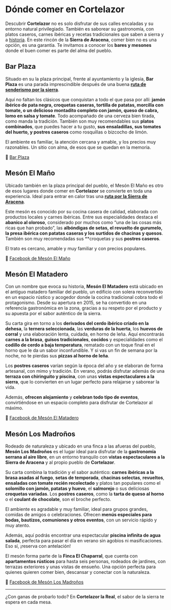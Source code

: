 ﻿# Dónde comer en Cortelazor

Descubrir **Cortelazor** no es solo disfrutar de sus calles encaladas y su entorno natural privilegiado. También es saborear su gastronomía, con platos caseros, carnes ibéricas y recetas tradicionales que saben a sierra y a [historia](/es/historia). En este rincón de la **Sierra de Aracena**, comer bien no es una opción, es una garantía. Te invitamos a conocer los **bares y mesones** donde el buen comer es parte del alma del pueblo.

## Bar Plaza

Situado en su la plaza principal, frente al ayuntamiento y la iglesia, **Bar Plaza** es una parada imprescindible después de una buena [**ruta de senderismo por la sierra**](/es/senderismo). 

Aquí no faltan los clásicos que conquistan a todo el que pasa por allí: **jamón ibérico de pata negra, croquetas caseras, tortilla de patatas, morcilla con tomate, o un delicioso montadito completo con jamón, queso de cabra, lomo en salsa y tomate**. Todo acompañado de una cerveza bien tirada, como manda la tradición. También son muy recomendables sus **platos combinados**, que puedes hacer a tu gusto, **sus ensaladillas, sus tomates del huerto, y postres caseros** como rosquillas o bizcocho de limón.

El ambiente es familiar, la atención cercana y amable, y los precios muy razonables. Un sitio con alma, de esos que se quedan en la memoria.

🔗 [Bar Plaza](https://barplazacortelazor.wordpress.com)

## Mesón El Maño

Ubicado también en la plaza principal del pueblo, el Mesón El Maño es otro de esos lugares donde comer en **Cortelazor** se convierte en toda una experiencia. Ideal para entrar en calor tras una [**ruta por la Sierra de Aracena**](/es/senderismo).

Este mesón es conocido por su cocina casera de calidad, elaborada con productos locales y carnes ibéricas. Entre sus especialidades destaca el **abanico al oloroso**, considerado por muchos como “una de las cosas más ricas que han probado”, las **albóndigas de setas, el revuelto de gurumelo, la presa ibérica con patatas caseras y los surtidos de chacinas y quesos**. También son muy recomendadas sus **croquetas y sus **postres caseros**.

El trato es cercano, amable y muy familiar y con precios populares.

🔗 [Facebook de Mesón El Maño](https://www.facebook.com/MESON-El-MA%C3%91O-719860541365299/)


## Mesón El Matadero

Con un nombre que evoca su historia, **Mesón El Matadero** está ubicado en el antiguo matadero familiar del pueblo, un edificio con solera reconvertido en un espacio rústico y acogedor donde la cocina tradicional cobra todo el protagonismo. Desde su apertura en 2015, se ha convertido en una referencia gastronómica en la zona, gracias a su respeto por el producto y su apuesta por el sabor auténtico de la sierra.

Su carta gira en torno a los **derivados del cerdo ibérico criado en la dehesa**, la **ternera seleccionada**, las **verduras de la huerta**, los **huevos de corral** y una elaboración lenta, cuidada, en horno de leña. Aquí encontrarás **carnes a la brasa**, **guisos tradicionales**, **cocidos** y especialidades como el **codillo de cerdo a baja temperatura**, rematado con un toque final en el horno que le da un sabor inconfundible. Y si vas un fin de semana por la noche, no te pierdas sus **pizzas al horno de leña**.

Los **postres caseros** varían según la época del año y se elaboran de forma artesanal, con mimo y tradición. En verano, podrás disfrutar además de una **terraza con chiringuito y piscina**, con unas **vistas espectaculares a la sierra**, que lo convierten en un lugar perfecto para relajarse y saborear la vida.

Además, **ofrecen alojamiento** y **celebran todo tipo de eventos**, convirtiéndose en un espacio completo para disfrutar de Cortelazor al máximo.

🔗 [Facebook de Mesón El Matadero](https://www.facebook.com/elmataderocortelazor)


## Mesón Los Madroños

Rodeado de naturaleza y ubicado en una finca a las afueras del pueblo, **Mesón Los Madroños** es el lugar ideal para disfrutar de la **gastronomía serrana al aire libre**, en un entorno tranquilo con **vistas espectaculares a la Sierra de Aracena** y al propio pueblo de **Cortelazor**.

Su carta combina la tradición y el sabor auténtico: **carnes ibéricas a la brasa asadas al fuego**, **setas de temporada**, **chacinas selectas**, **revueltos**, **ensaladas con tomate recién recolectado** y platos tan populares como el **solomillo con jamón, patatas y huevo**, el **salmorejo** o sus deliciosas **croquetas variadas**. Los **postres caseros**, como la **tarta de queso al horno** o el **coulant de chocolate**, son el broche perfecto.

El ambiente es agradable y muy familiar, ideal para grupos grandes, comidas de amigos o celebraciones. Ofrecen **menús especiales para bodas, bautizos, comuniones y otros eventos**, con un servicio rápido y muy atento.

Además, aquí podrás encontrar una espectacular **piscina infinita de agua salada**, perfecta para pasar el día en verano sin agobios ni masificaciones. Eso sí, ¡reserva con antelación!

El mesón forma parte de la **Finca El Chaparral**, que cuenta con **apartamentos rústicos** para hasta seis personas, rodeados de jardines, con terrazas exteriores y unas vistas de ensueño. Una opción perfecta para quienes quieren comer bien, descansar y conectar con la naturaleza.

🔗 [Facebook de Mesón Los Madroños](https://www.facebook.com/mesonlosmadronos)

---

¿Con ganas de probarlo todo? En **Cortelazor la Real**, el sabor de la sierra te espera en cada mesa.
